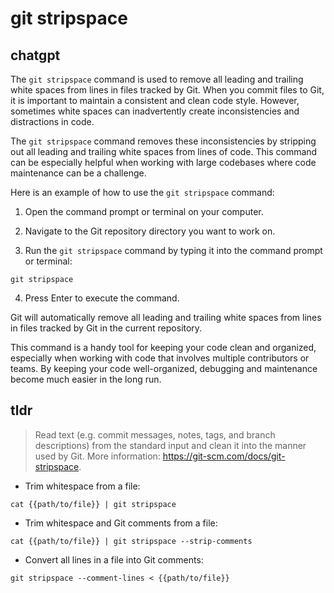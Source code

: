 # git stripspace 
## chatgpt 
The `git stripspace` command is used to remove all leading and trailing white spaces from lines in files tracked by Git. When you commit files to Git, it is important to maintain a consistent and clean code style. However, sometimes white spaces can inadvertently create inconsistencies and distractions in code.

The `git stripspace` command removes these inconsistencies by stripping out all leading and trailing white spaces from lines of code. This command can be especially helpful when working with large codebases where code maintenance can be a challenge.

Here is an example of how to use the `git stripspace` command:

1. Open the command prompt or terminal on your computer.

2. Navigate to the Git repository directory you want to work on.

3. Run the `git stripspace` command by typing it into the command prompt or terminal:

```
git stripspace
```

4. Press Enter to execute the command.

Git will automatically remove all leading and trailing white spaces from lines in files tracked by Git in the current repository.

This command is a handy tool for keeping your code clean and organized, especially when working with code that involves multiple contributors or teams. By keeping your code well-organized, debugging and maintenance become much easier in the long run. 

## tldr 
 
> Read text (e.g. commit messages, notes, tags, and branch descriptions) from the standard input and clean it into the manner used by Git.
> More information: <https://git-scm.com/docs/git-stripspace>.

- Trim whitespace from a file:

`cat {{path/to/file}} | git stripspace`

- Trim whitespace and Git comments from a file:

`cat {{path/to/file}} | git stripspace --strip-comments`

- Convert all lines in a file into Git comments:

`git stripspace --comment-lines < {{path/to/file}}`
